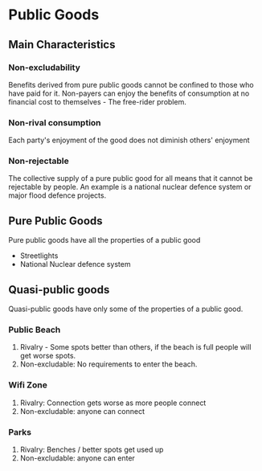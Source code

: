 # Public Goods #

## Main Characteristics ##

### Non-excludability ###
Benefits derived from pure public goods cannot be confined to those who have paid for it. Non-payers can enjoy the benefits of consumption at no financial cost to themselves - The free-rider problem.

### Non-rival consumption ###
Each party's enjoyment of the good does not diminish others' enjoyment

### Non-rejectable ###
The collective supply of a pure public good for all means that it cannot be rejectable by people.
An example is a national nuclear defence system or major flood defence projects.

## Pure Public Goods ##
Pure public goods have all the properties of a public good
- Streetlights
- National Nuclear defence system

## Quasi-public goods ##
Quasi-public goods have only some of the properties of a public good.

### Public Beach ###
1. Rivalry - Some spots better than others, if the beach is full people will get worse spots.
2. Non-excludable: No requirements to enter the beach.

### Wifi Zone ###
1. Rivalry: Connection gets worse as more people connect
2. Non-excludable: anyone can connect

### Parks ###
1. Rivalry: Benches / better spots get used up
2. Non-excludable: anyone can enter

